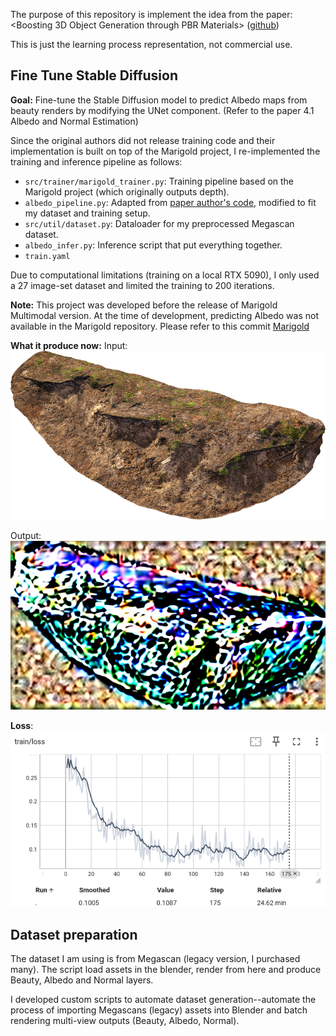
The purpose of this repository is implement the idea from the paper: <Boosting 3D Object Generation through PBR Materials> ([github](https://github.com/snowflakewang/PBR_Boost_3DGen)) 

This is just the learning process representation, not commercial use.

## Fine Tune Stable Diffusion
**Goal:** Fine-tune the Stable Diffusion model to predict Albedo maps from beauty renders by modifying the UNet component.  (Refer to the paper 4.1 Albedo and Normal Estimation)


Since the original authors did not release training code and their implementation is built on top of the Marigold project, I re-implemented the training and inference pipeline as follows:
- `src/trainer/marigold_trainer.py`: Training pipeline based on the Marigold project (which originally outputs depth).
- `albedo_pipeline.py`: Adapted from [paper author's code](https://github.com/snowflakewang/PBR_Boost_3DGen/blob/main/albedo_mesh_gen/MonoAlbedo/albedo_pipeline.py), modified to fit my dataset and training setup.
- `src/util/dataset.py`: Dataloader for my preprocessed Megascan dataset.
- `albedo_infer.py`: Inference script that put everything together.
- `train.yaml`

Due to computational limitations (training on a local RTX 5090), I only used a 27 image-set dataset and limited the training to 200 iterations.

**Note:** This project was developed before the release of Marigold Multimodal version. At the time of development, predicting Albedo was not available in the Marigold repository. Please refer to this commit [Marigold](https://github.com/prs-eth/Marigold/tree/62413d56099d36573b2de1eb8c429839734b7782)

**What it produce now:**
Input: 
![test](./images/test.png)

Output:
![infer](./images/infer_image.png)

**Loss**:
![loss](./images/loss.png)


## Dataset preparation
The dataset I am using is from Megascan (legacy version, I purchased many). The script load assets in the blender, render from here and produce Beauty, Albedo and Normal layers. 

I developed custom scripts to automate dataset generation--automate the process of importing Megascans (legacy) assets into Blender and batch rendering multi-view outputs (Beauty, Albedo, Normal).


